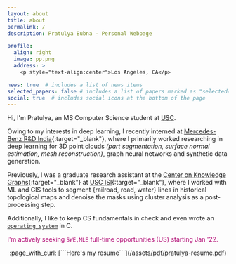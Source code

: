 ```yaml
---
layout: about
title: about
permalink: /
description: Pratulya Bubna - Personal Webpage

profile:
  align: right
  image: pp.png
  address: >
    <p style="text-align:center">Los Angeles, CA</p>

news: true  # includes a list of news items
selected_papers: false # includes a list of papers marked as "selected={true}"
social: true  # includes social icons at the bottom of the page
---
```


Hi, I'm Pratulya, an MS Computer Science student at <a href="https://usc.edu" target="_blank">USC</a>. <br>

Owing to my interests in deep learning, I recently interned at [Mercedes-Benz R&D India](https://mbrdi.co.in){:target="\_blank"}, where I primarily worked researching in deep learning for 3D point clouds _(part segmentation, surface normal estimation, mesh reconstruction)_,  graph neural networks and synthetic data generation.

Previously, I was a graduate research assistant at the [Center on Knowledge Graphs](http://usc-isi-i2.github.io/home/){:target="\_blank"} at [USC ISI](https://isi.edu){:target="\_blank"}, where I worked with ML and GIS tools to segment {railroad, road, water} lines in historical topological maps and denoise the masks using cluster analysis as a post-processing step.

Additionally, I like to keep CS fundamentals in check and even wrote an [`operating system`](/projects) in C.

<span style="color: #af006f">I'm actively seeking `SWE,MLE` full-time opportunities (US) starting Jan '22.</span>

<p style="text-align:center" markdown="1">
	:page_with_curl: [```Here's my resume```](/assets/pdf/pratulya-resume.pdf)
</p>
